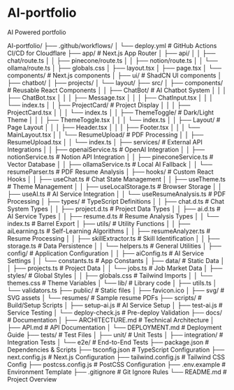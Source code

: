 # AI-portfolio
AI Powered portfolio 


AI-portfolio/
├── .github/workflows/
│   └── deploy.yml                 # GitHub Actions CI/CD for Cloudflare
├── app/                          # Next.js App Router
│   ├── api/
│   │   ├── chat/route.ts
│   │   ├── pinecone/route.ts
│   │   ├── notion/route.ts
│   │   └── ollama/route.ts
│   ├── globals.css
│   ├── layout.tsx
│   ├── page.tsx
│   └── components/               # Next.js components
│       ├── ui/                  # ShadCN UI components
│       ├── chatbot/
│       ├── projects/
│       └── layout/
├── src/
│   ├── components/               # Reusable React Components
│   │   ├── ChatBot/              # AI Chatbot System
│   │   │   ├── ChatBot.tsx
│   │   │   ├── Message.tsx
│   │   │   ├── ChatInput.tsx
│   │   │   └── index.ts
│   │   ├── ProjectCard/          # Project Display
│   │   │   ├── ProjectCard.tsx
│   │   │   └── index.ts
│   │   ├── ThemeToggle/          # Dark/Light Theme
│   │   │   ├── ThemeToggle.tsx
│   │   │   └── index.ts
│   │   ├── Layout/               # Page Layout
│   │   │   ├── Header.tsx
│   │   │   ├── Footer.tsx
│   │   │   └── MainLayout.tsx
│   │   └── ResumeUpload/         # PDF Processing
│   │       ├── ResumeUpload.tsx
│   │       └── index.ts
│   ├── services/                 # External API Integrations
│   │   ├── openaiService.ts      # OpenAI Integration
│   │   ├── notionService.ts      # Notion API Integration
│   │   ├── pineconeService.ts    # Vector Database
│   │   ├── ollamaService.ts      # Local AI Fallback
│   │   └── resumeParser.ts       # PDF Resume Analysis
│   ├── hooks/                    # Custom React Hooks
│   │   ├── useChat.ts           # Chat State Management
│   │   ├── useTheme.ts          # Theme Management
│   │   ├── useLocalStorage.ts   # Browser Storage
│   │   ├── useAI.ts             # AI Service Integration
│   │   └── useResumeAnalysis.ts # PDF Processing
│   ├── types/                   # TypeScript Definitions
│   │   ├── chat.d.ts            # Chat System Types
│   │   ├── project.d.ts         # Project Data Types
│   │   ├── ai.d.ts              # AI Service Types
│   │   ├── resume.d.ts          # Resume Analysis Types
│   │   └── index.ts             # Barrel Export
│   ├── utils/                   # Utility Functions
│   │   ├── aiLearning.ts        # Self-Learning Algorithms
│   │   ├── resumeAnalyzer.ts    # Resume Processing
│   │   ├── skillExtractor.ts    # Skill Identification
│   │   ├── storage.ts           # Data Persistence
│   │   └── helpers.ts           # General Utilities
│   ├── config/                  # Application Configuration
│   │   ├── aiConfig.ts          # AI Service Settings
│   │   └── constants.ts         # App Constants
│   ├── data/                    # Static Data
│   │   ├── projects.ts          # Project Data
│   │   └── jobs.ts              # Job Market Data
│   ├── styles/                  # Global Styles
│   │   ├── globals.css          # Tailwind Imports
│   │   └── themes.css           # Theme Variables
│   └── lib/                     # Library code
│       ├── utils.ts
│       └── validators.ts
├── public/                      # Static files
│   ├── favicon.ico
│   ├── svg/                     # SVG assets
│   └── resumes/                 # Sample resume PDFs
├── scripts/                     # Build/Setup Scripts
│   ├── setup-ai.js              # AI Service Setup
│   ├── test-ai.js               # Service Testing
│   └── deploy-check.js          # Pre-deploy Validation
├── docs/                        # Documentation
│   ├── ARCHITECTURE.md          # Technical Architecture
│   ├── API.md                   # API Documentation
│   └── DEPLOYMENT.md            # Deployment Guide
├── tests/                       # Test Files
│   ├── unit/                    # Unit Tests
│   ├── integration/             # Integration Tests
│   └── e2e/                     # End-to-End Tests
├── package.json                 # Dependencies & Scripts
├── tsconfig.json               # TypeScript Configuration
├── next.config.js              # Next.js Configuration
├── tailwind.config.js          # Tailwind CSS Config
├── postcss.config.js           # PostCSS Configuration
├── .env.example                # Environment Template
├── .gitignore                  # Git Ignore Rules
└── README.md                   # Project Overview
